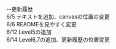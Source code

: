 --更新履歴  
6/5 テキストを追加、canvasの位置の変更  
6/6 READMEを見やすく変更  
6/12 Level5の追加  
6/14 Level6,7の追加、更新履歴の位置変更  

